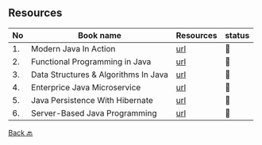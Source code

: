 
## Resources


|No|Book name|Resources|status|
|--|---------|---------|------|
|1.| Modern Java In Action| [url](https://github.com/Urunov/Interview-Preparation-WAY/tree/master/Books/Java/JavaAdvanced/ModernJavaInAction)|📘|
|2.|Functional Programming in Java| [url](https://github.com/Urunov/Interview-Preparation-WAY/tree/master/Books/Java/JavaAdvanced/FunctinalProgrammingInJava)|📘|
|3.|Data Structures & Algorithms In Java| [url](https://github.com/Urunov/Interview-Preparation-WAY/tree/master/Books/Java/JavaAdvanced/DataStructures%26AlgorithmsInJava)|📘|
|4.|Enterprice Java Microservice| [url](https://github.com/Urunov/Interview-Preparation-WAY/tree/master/Books/Java/JavaAdvanced/EnterpriceJavaMicroservice)|📘|
|5.|Java Persistence With Hibernate| [url](https://github.com/Urunov/Interview-Preparation-WAY/tree/master/Books/Java/JavaAdvanced/JavaPersistenceWithHibernate)|📘|
|6.|Server-Based Java Programming| [url](https://github.com/Urunov/Interview-Preparation-WAY/tree/master/Books/Java/JavaAdvanced/Server-BasedJavaProgramming)|📘|


[Back 🔙](https://github.com/Urunov/Interview-Preparation-WAY/tree/master/Books/Java)